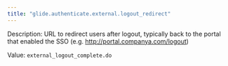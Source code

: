 ```yaml
---
title: "glide.authenticate.external.logout_redirect"
---
```


Description: URL to redirect users after logout, typically back to the portal that enabled the SSO (e.g. http://portal.companya.com/logout)

Value: `external_logout_complete.do`